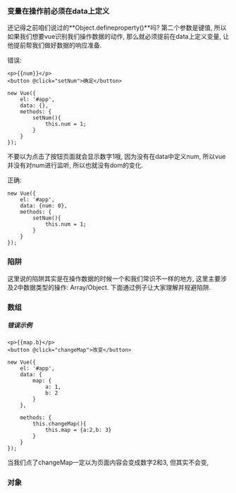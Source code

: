 ### 变量在操作前必须在data上定义

还记得之前咱们说过的**Object.defineproperty\(\)**吗? 第二个参数是键值, 所以如果我们想要vue识别我们操作数据的动作, 那么就必须提前在data上定义变量, 让他提前帮我们做好数据的响应准备.

错误:

```
<p>{{num}}</p>
<button @click="setNum">确定</button>
```

```
new Vue({
    el: '#app',
    data: {},
    methods: {
        setNum(){
            this.num = 1;
        }
    }
});
```

不要以为点击了按钮页面就会显示数字1哦, 因为没有在data中定义num, 所以vue并没有对num进行监听, 所以也就没有dom的变化.

正确: 

```
new Vue({
    el: '#app',
    data: {num: 0},
    methods: {
        setNum(){
            this.num = 1;
        }
    }
});
```





### 陷阱

这里说的陷阱其实是在操作数据的时候一个和我们常识不一样的地方,  这里主要涉及2中数据类型的操作: Array/Object. 下面通过例子让大家理解并规避陷阱.

### 

### 数组

##### 错误示例

```
<p>{{map.b}</p>
<button @click="changeMap">改变</button>
```

```
new Vue({
    el: '#app',
    data: {
        map: {
            a: 1,
            b: 2
        }
    },

    methods: {
        this.changeMap(){
            this.map = {a:2,b: 3}
        }
    }
});
```

当我们点了changeMap一定以为页面内容会变成数字2和3, 但其实不会变,

### 对象

```

```

### 



